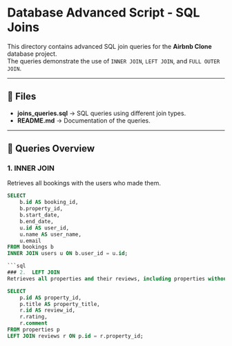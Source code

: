 # Database Advanced Script - SQL Joins

This directory contains advanced SQL join queries for the **Airbnb Clone** database project.  
The queries demonstrate the use of `INNER JOIN`, `LEFT JOIN`, and `FULL OUTER JOIN`.

---

## 📌 Files
- **joins_queries.sql** → SQL queries using different join types.
- **README.md** → Documentation of the queries.

---

## 📝 Queries Overview

### 1. INNER JOIN
Retrieves all bookings with the users who made them.

```sql
SELECT 
    b.id AS booking_id,
    b.property_id,
    b.start_date,
    b.end_date,
    u.id AS user_id,
    u.name AS user_name,
    u.email
FROM bookings b
INNER JOIN users u ON b.user_id = u.id;

```sql
### 2.  LEFT JOIN
Retrieves all properties and their reviews, including properties without reviews.

SELECT 
    p.id AS property_id,
    p.title AS property_title,
    r.id AS review_id,
    r.rating,
    r.comment
FROM properties p
LEFT JOIN reviews r ON p.id = r.property_id;

